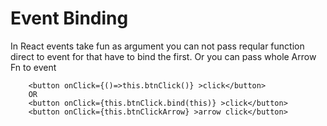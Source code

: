 # Event Binding
   In React events take fun as argument
   you can not pass reqular function direct to event for that have to bind the first.
   Or you can pass whole Arrow Fn to event

```JSX
    <button onClick={()=>this.btnClick()} >click</button>
    OR
    <button onClick={this.btnClick.bind(this)} >click</button>
    <button onClick={this.btnClickArrow} >arrow click</button>
```